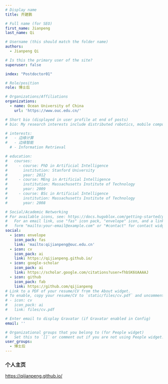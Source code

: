 ```yaml
---
# Display name
title: 齐建鹏

# Full name (for SEO)
first_name: Jianpeng
last_name: Qi

# Username (this should match the folder name)
authors:
  - Jianpeng Qi

# Is this the primary user of the site?
superuser: false

index: "Postdoctor01"

# Role/position
role: 博士后

# Organizations/Affiliations
organizations:
  - name: Ocean University of China
    url: 'https://www.ouc.edu.cn/'

# Short bio (displayed in user profile at end of posts)
# bio: My research interests include distributed robotics, mobile computing and programmable matter.

# interests:
#   - 边缘计算
#   - 边缘智能
  # - Information Retrieval

# education:
#   courses:
#     - course: PhD in Artificial Intelligence
#       institution: Stanford University
#       year: 2012
#     - course: MEng in Artificial Intelligence
#       institution: Massachusetts Institute of Technology
#       year: 2009
#     - course: BSc in Artificial Intelligence
#       institution: Massachusetts Institute of Technology
#       year: 2008

# Social/Academic Networking
# For available icons, see: https://docs.hugoblox.com/getting-started/page-builder/#icons
#   For an email link, use "fas" icon pack, "envelope" icon, and a link in the
#   form "mailto:your-email@example.com" or "#contact" for contact widget.
social:
  - icon: envelope
    icon_pack: fas
    link: 'mailto:qijianpeng@ouc.edu.cn'
  - icon: cv
    icon_pack: ai
    link: https://qijianpeng.github.io/
  - icon: google-scholar
    icon_pack: ai
    link: https://scholar.google.com/citations?user=fhbSK6UAAAAJ
  - icon: github
    icon_pack: fab
    link: https://github.com/qijianpeng
# Link to a PDF of your resume/CV from the About widget.
# To enable, copy your resume/CV to `static/files/cv.pdf` and uncomment the lines below.
# - icon: cv
#   icon_pack: ai
#   link: files/cv.pdf

# Enter email to display Gravatar (if Gravatar enabled in Config)
email: ''

# Organizational groups that you belong to (for People widget)
#   Set this to `[]` or comment out if you are not using People widget.
user_groups:
  - 博士后
---
```


### 个人主页
https://qijianpeng.github.io/